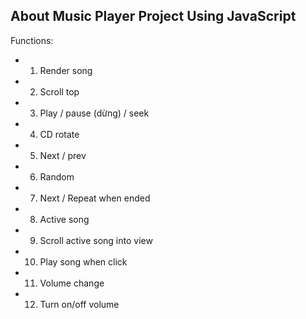 ## About Music Player Project Using JavaScript
Functions:
 - 1. Render song
 - 2. Scroll top
 - 3. Play / pause (dừng) / seek
 - 4. CD rotate
 - 5. Next / prev
 - 6. Random
 - 7. Next / Repeat when ended
 - 8. Active song
 - 9. Scroll active song into view
 - 10. Play song when click
 - 11. Volume change
 - 12. Turn on/off volume